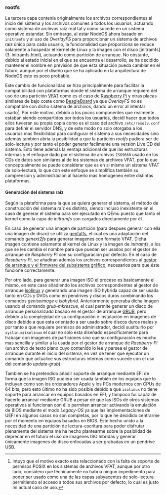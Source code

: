 ### rootfs

La tercera capa contenía originalmente los archivos correspondientes al inicio
del sistema y los archivos comunes a todos los usuarios, actuando como sistema
de archivos raíz real tal y como sucede en un sistema operativo estandar. Sin
embargo, al estar NodeOS ahora basado en `initramfs` y al uso de *OverlayFS*
para proporcionar un sistema de archivos raíz único para cada usuario, la
funcionalidad que proporciona se reduce solamente a hospedar el kernel de Linux
y la imagen con el disco [initramfs](3. initramfs.html), actuando como partición
de arranque. No obstante, debido al estado inicial en el que se encuentra el
desarrollo, se ha decidido mantener el nombre en previsión de que esta situación
pueda cambiar en el futuro, aunque por el diseño que se ha aplicado en la
arquitectura de NodeOS esto es poco probable.

Este cambio de funcionalidad se hizo principalmente para facilitar la
compatibilidad con plataformas donde el sistema de arranque requiere del uso de
una partición [VFAT](http://mnrf.galeon.com/i/so2/vfat.htm) como es el caso de
[Raspberry Pi](http://elinux.org/RPi_Advanced_Setup#Advanced_SD_card_setup) y
otras placas similares de bajo coste como [BeagleBoard](http://beagleboard.org)
ya que *OverlayFS* no es compatible con dicho sistema de archivos, dando un
error al intentar usarlo[^1]. Por este motivo, debido a los pocos componentes
que realmente estaban siendo compartidos por todos los usuarios, decidí hacer
que todos ellos tuvieran su propia copia como es el caso del archivo
`/etc/resolv.conf` para definir el servidor DNS, y de este modo no solo otorgaba
a los usuarios mas flexibilidad para configurar el sistema a sus necesidades
sino además tambien abria la posibilidad a que la partición *rootfs* pudiera ser
de solo-lectura y por tanto el poder generar facilmente una versión Live CD del
sistema. Ésto tiene además la ventaja adicional de que las estructuras internas
y el enfoque dado por el sistema de archivos `ISO9660` usado en los CDs de datos
son similares al de los sistemas de archivos VFAT, por lo que conceptualmente se
puede considerar que es en si mismo un sistema VFAT de solo-lectura, lo que con
este enfoque se simplifica también su comprensión y administración al hacerlo
más homogeneo entre distintas plataformas.

#### Generación del sistema raíz

Según la plataforma para la que se quiera generar el sistema, el método de
construcción del sistema raíz es distinto, siendo incluso inexistente en el caso
de generar el sistema para ser ejecutado en QEmu puesto que tanto el kernel como
la capa de *initramfs* son cargados directamente por él.

En caso de generar una imagen de partición (para despues generar con ella una
imagen de disco) se utiliza [genfatfs](https://github.com/xobs/genfatfs), el
cual es una adaptación del comando *genext2fs* para generar imagenes con formato
VFAT. Dicha imagen contiene solamente el kernel de Linux y la imagen de
*initramfs*, a los que se les cambia el nombre para que puedan ser usados por el
gestor de arranque de *Raspberry Pi* con su configuración por defecto. En el
caso de *Raspberry Pi*, se añadiran además los archivos correspondientes al
[gestor de arranque y el firmware del subsistema gráfico](http://elinux.org/RPi_Advanced_Setup#Setting_up_the_boot_partition),
necesarios para que éste funcione correctamente.

Por otro lado, para generar una imagen ISO el proceso es basicamente el mismo,
en este caso añadiendo los archivos correspondientes al gestor de arranque
[isolinux](http://www.syslinux.org/wiki/index.php/ISOLINUX) y generando una
imagen ISO hybrida capaz de ser usada tanto en CDs y DVDs como en pendrives y
discos duros combinando los comandos *genisoimage* e *isohybrid*. Anteriormente
generaba dicha imagen usando el comando *grub-mkrescue*, el cual permite generar
un disco de arranque personalizado basado en el gestor de arranque
[GRUB](https://www.gnu.org/software/grub), pero debido a la complejidad de su
configuración e instalación en imagenes de disco debido a que esta orientado a
ser usado sobre discos duros reales y por tanto a que requiere permisos de
administrador, decidí sustituirlo por `syslinux`/`isolinux` el cual no solo esta
diseñado especificamente para trabajar con imagenes de particiones sino que su
configuración es mucho mas sencilla y similar a la usada por el gestor de
arranque de *Raspberry Pi* (un archivo de texto plano cuyo contenido lo lee y
parsea el gestor de arranque durante el inicio del sistema, en vez de tener que
ejecutar un comando que actualice sus estructuras internas como sucede con el
uso del comando *update-grub*).

También se ha pretendido añadir soporte de arranque mediante EFI de forma que
la imagen ISO pudiera ser usada también en los equipos que lo incluyan como son
los ordenadores Apple y los PCs modernos con CPUs de 64 bits, pero esto último
no ha sido posible debido a que `isolinux` no tiene soporte para arrancar en
equipos basados en EFI, y tampoco fui capaz de hacerlo arrancar mediante GRUB a
pesar de que las ISOs de otros sistemas operativos sí funcionan con él o
permiten arrancar activando la emulación de BIOS mediante el modo *Legacy-OS* ya
que las implementaciones de UEFI en algunos casos no son completas, por lo que
he decidido centrarme por el momento en equipos basados en BIOS.
Éste hecho unido a la necesidad de una partición de lectura-escritura para poder
disfrutar plenamente del sistema me ha hecho plantearme sobre la posiblidad de
deprecar en el futuro el uso de imagenes ISO hibridas y generar únicamente
imagenes de disco enfocadas a ser grabadas en un pendrive USB.


[^1]: Intuyo que el motivo exacto esta relaccionado con la falta de soporte de permisos POSIX en los sistemas de archivos VFAT, aunque por otro lado, considero que técnicamente no habria ningun impedimento para poder ser usado como una de las capas subyacentes de solo-lectura permitiendo el acceso a todos sus archivos por defecto, lo cual es justo mi actual caso de uso.
